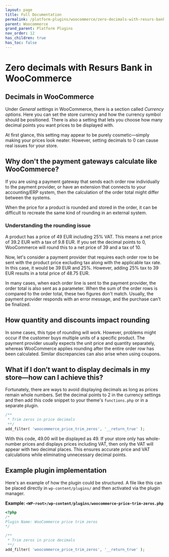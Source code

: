 ```yaml
---
layout: page
title: Full Documentation
permalink: /platform-plugins/woocommerce/zero-decimals-with-resurs-bank-in-woocommerce
parent: Woocommerce
grand_parent: Platform Plugins
nav_order: 12
has_children: true
has_toc: false
---
```


# Zero decimals with Resurs Bank in WooCommerce

## Decimals in WooCommerce

Under *General settings* in WooCommerce, there is a section called *Currency options*. Here you can set the store
currency and how the currency symbol should be positioned. There is also a setting that lets you choose how many decimal
points you want prices to be displayed with.

At first glance, this setting may appear to be purely cosmetic—simply making your prices look neater. However, setting
decimals to 0 can cause real issues for your store.

## Why don't the payment gateways calculate like WooCommerce?

If you are using a payment gateway that sends each order row individually to the payment provider, or have an extension
that connects to your accounting/ERP system, then the calculation of the order total might differ between the systems.

When the price for a product is rounded and stored in the order, it can be difficult to recreate the same kind of
rounding in an external system.

### Understanding the rounding issue

A product has a price of 49 EUR including 25% VAT. This means a net price of 39.2 EUR with a tax of 9.8 EUR. If you set
the decimal points to 0, WooCommerce will round this to a net price of 39 and a tax of 10.

Now, let's consider a payment provider that requires each order row to be sent with the product price excluding tax
along with the applicable tax rate. In this case, it would be 39 EUR and 25%. However, adding 25% tax to 39 EUR results
in a total price of 48.75 EUR.

In many cases, when each order line is sent to the payment provider, the order total is also sent as a parameter. When
the sum of the order rows is compared to the order total, these two figures don't match. Usually, the payment provider
responds with an error message, and the purchase can't be finalized.

## How quantity and discounts impact rounding

In some cases, this type of rounding will work. However, problems might occur if the customer buys multiple units of a
specific product. The payment provider usually expects the unit price and quantity separately, whereas WooCommerce
applies rounding after the entire order row has been calculated. Similar discrepancies can also arise when using
coupons.

## What if I don’t want to display decimals in my store—how can I achieve this?

Fortunately, there are ways to avoid displaying decimals as long as prices remain whole numbers. Set the decimal points
to 2 in the currency settings and then add this code snippet to your theme's `functions.php` or in a separate plugin.

```php
/**
 * Trim zeros in price decimals
 **/
add_filter( 'woocommerce_price_trim_zeros', '__return_true' );
```

With this code, 49.00 will be displayed as 49. If your store only has whole-number prices and displays prices including
VAT, then only the VAT will appear with two decimal places. This ensures accurate price and VAT calculations while
eliminating unnecessary decimal points.

## Example plugin implementation

Here's an example of how the plugin could be structured. A file like this can be placed directly
in `wp-content/plugins/` and then activated via the plugin manager.

**Example: `<WP-root>/wp-content/plugins/woocommerce-price-trim-zeros.php`**

```php
<?php
/*
Plugin Name: WooCommerce price trim zeros
*/

/**
 * Trim zeros in price decimals
 **/
add_filter( 'woocommerce_price_trim_zeros', '__return_true' );
```
